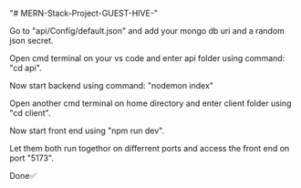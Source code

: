 "# MERN-Stack-Project-GUEST-HIVE-" 

Go to "api/Config/default.json" and add your mongo db uri and a random json secret.

Open cmd terminal on your vs code and enter api folder using command: "cd api". 

Now start backend using command: "nodemon index"

Open another cmd terminal on home directory and enter client folder using "cd client".

Now start front end using "npm run dev".

Let them  both run togethor on differrent ports and access the front end on port "5173".

Done✅
